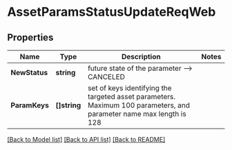 # AssetParamsStatusUpdateReqWeb

## Properties

Name | Type | Description | Notes
------------ | ------------- | ------------- | -------------
**NewStatus** | **string** | future state of the parameter --&gt; CANCELED | 
**ParamKeys** | **[]string** | set of keys identifying the targeted asset parameters. Maximum 100 parameters, and parameter name max length is 128 | 

[[Back to Model list]](../README.md#documentation-for-models) [[Back to API list]](../README.md#documentation-for-api-endpoints) [[Back to README]](../README.md)


